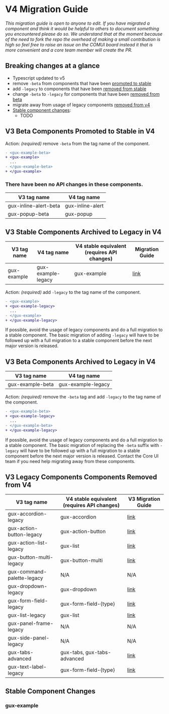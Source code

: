 # V4 Migration Guide

_This migration guide is open to anyone to edit. If you have migrated a component and think it would be helpful to others to document something you encountered please do so. We understand that at the moment because of the need to fork the repo the overhead of making a small contribution is high so feel free to raise an issue on the COMUI board instead it that is more convenient and a core team member will create the PR._

## Breaking changes at a glance

- Typescript updated to v5
- remove `-beta` from components that have been [promoted to stable](#v3-beta-components-promoted-to-stable-in-v4)
- add `-legacy` to components that have been [removed from stable](#v3-stable-components-archived-to-legacy-in-v4)
- change `-beta` to `-legacy` for components that have been [removed from beta](#v3-beta-components-archived-to-legacy-in-v4)
- migrate away from usage of legacy components [removed from v4](#v3-legacy-components-removed-from-v4)
- [Stable component changes](#stable-component-changes):
  - TODO

## V3 Beta Components Promoted to Stable in V4

Action: _(required)_ remove `-beta` from the tag name of the component.

```diff
- <gux-example-beta>
+ <gux-example>
  ...
- </gux-example-beta>
+ </gux-example>
```

### There have been no API changes in these components.

| V3 tag name           | V4 tag name      |
| --------------------- | ---------------- |
| gux-inline-alert-beta | gux-inline-alert |
| gux-popup-beta        | gux-popup        |

## V3 Stable Components Archived to Legacy in V4

| V3 tag name | V4 tag name        | V4 stable equivalent (requires API changes) | Migration Guide                 |
| ----------- | ------------------ | ------------------------------------------- | ------------------------------- |
| gux-example | gux-example-legacy | gux-example                                 | [link](./gux-example-legacy.md) |

Action: _(required)_ add `-legacy` to the tag name of the component.

```diff
- <gux-example>
+ <gux-example-legacy>
  ...
- </gux-example>
+ </gux-example-legacy>
```

If possible, avoid the usage of legacy components and do a full migration to a stable component. The basic migration of adding `-legacy` will have to be followed up with a full migration to a stable component before the next major version is released.

## V3 Beta Components Archived to Legacy in V4

| V3 tag name      | V4 tag name        |
| ---------------- | ------------------ |
| gux-example-beta | gux-example-legacy |

Action: _(required)_ remove the `-beta` tag and add `-legacy` to the tag name of the component.

```diff
- <gux-example-beta>
+ <gux-example-legacy>
  ...
- </gux-example-beta>
+ </gux-example-legacy>
```

If possible, avoid the usage of legacy components and do a full migration to a stable component. The basic migration of replacing the `-beta` suffix with `-legacy` will have to be followed up with a full migration to a stable component before the next major version is released. Contact the Core UI team if you need help migrating away from these components.

## V3 Legacy Components Components Removed from V4

| V3 tag name                | V4 stable equivalent (requires API changes) | V3 Migration Guide                         |
| -------------------------- | ------------------------------------------- | ------------------------------------------ |
| gux-accordion-legacy       | gux-accordion                               | [link](../v3/gux-accordion-legacy.md)      |
| gux-action-button-legacy   | gux-action-button                           | [link](-../v3/gux-action-button-legacy.md) |
| gux-action-list-legacy     | gux-list                                    | [link](-../v3/gux-list-legacy.md)          |
| gux-button-multi-legacy    | gux-button-multi                            | [link](-../v3/gux-button-multi-legacy.md)  |
| gux-command-palette-legacy | N/A                                         | N/A                                        |
| gux-dropdown-legacy        | gux-dropdown                                | [link](-../v3/gux-dropdown-legacy.md)      |
| gux-form-field-legacy      | gux-form-field-{type}                       | [link](-../v3/gux-form-field-legacy.md)    |
| gux-list-legacy            | gux-list                                    | [link](-../v3/gux-list-legacy.md)          |
| gux-panel-frame-legacy     | N/A                                         | N/A                                        |
| gux-side-panel-legacy      | N/A                                         | N/A                                        |
| gux-tabs-advanced          | gux-tabs, gux-tabs-advanced                 | [link](-../v3/gux-tabs-legacy.md)          |
| gux-text-label-legacy      | gux-form-field-{type}                       | [link](-../v3/gux-form-field-legacy.md)    |

## Stable Component Changes

### gux-example
